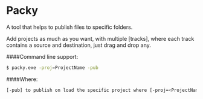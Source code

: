 # Packy
A tool that helps to publish files to specific folders.

Add projects as much as you want, with multiple [tracks], where each track contains a source and destination, just drag and drop any.

####Command line support:
```sh
$ packy.exe -proj=ProjectName -pub
```
####Where:
```sh
[-pub] to publish on load the specific project where [-proj=<ProjectName>]
```
